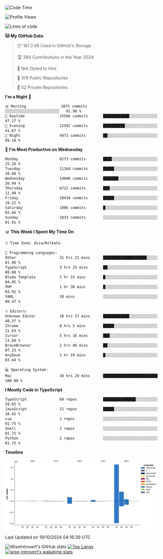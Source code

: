 <!--START_SECTION:waka-->
![Code Time](http://img.shields.io/badge/Code%20Time-1%2C695%20hrs%2055%20mins-blue)

![Profile Views](http://img.shields.io/badge/Profile%20Views-0-blue)

![Lines of code](https://img.shields.io/badge/From%20Hello%20World%20I%27ve%20Written-24.4%20million%20lines%20of%20code-blue)

**🐱 My GitHub Data** 

> 📦 181.3 kB Used in GitHub's Storage 
 > 
> 🏆 389 Contributions in the Year 2024
 > 
> 🚫 Not Opted to Hire
 > 
> 📜 109 Public Repositories 
 > 
> 🔑 52 Private Repositories 
 > 
**I'm a Night 🦉** 

```text
🌞 Morning                1075 commits        ░░░░░░░░░░░░░░░░░░░░░░░░░   01.98 % 
🌆 Daytime                25566 commits       ████████████░░░░░░░░░░░░░   47.17 % 
🌃 Evening                22582 commits       ██████████░░░░░░░░░░░░░░░   41.67 % 
🌙 Night                  4973 commits        ██░░░░░░░░░░░░░░░░░░░░░░░   09.18 % 
```
📅 **I'm Most Productive on Wednesday** 

```text
Monday                   8273 commits        ████░░░░░░░░░░░░░░░░░░░░░   15.26 % 
Tuesday                  11164 commits       █████░░░░░░░░░░░░░░░░░░░░   20.60 % 
Wednesday                14600 commits       ███████░░░░░░░░░░░░░░░░░░   26.94 % 
Thursday                 6722 commits        ███░░░░░░░░░░░░░░░░░░░░░░   12.40 % 
Friday                   10418 commits       █████░░░░░░░░░░░░░░░░░░░░   19.22 % 
Saturday                 1986 commits        █░░░░░░░░░░░░░░░░░░░░░░░░   03.66 % 
Sunday                   1033 commits        ░░░░░░░░░░░░░░░░░░░░░░░░░   01.91 % 
```


📊 **This Week I Spent My Time On** 

```text
🕑︎ Time Zone: Asia/Kolkata

💬 Programming Languages: 
Other                    31 hrs 21 mins      ████████████████████░░░░░   81.46 % 
TypeScript               3 hrs 25 mins       ██░░░░░░░░░░░░░░░░░░░░░░░   08.88 % 
Blade Template           1 hr 33 mins        █░░░░░░░░░░░░░░░░░░░░░░░░   04.05 % 
PHP                      1 hr 30 mins        █░░░░░░░░░░░░░░░░░░░░░░░░   03.91 % 
YAML                     10 mins             ░░░░░░░░░░░░░░░░░░░░░░░░░   00.47 % 

🔥 Editors: 
Unknown Editor           18 hrs 37 mins      ████████████░░░░░░░░░░░░░   48.37 % 
Chrome                   8 hrs 5 mins        █████░░░░░░░░░░░░░░░░░░░░   21.03 % 
Cursor                   5 hrs 16 mins       ███░░░░░░░░░░░░░░░░░░░░░░   13.68 % 
BraveBrowser             2 hrs 46 mins       ██░░░░░░░░░░░░░░░░░░░░░░░   07.23 % 
AnyDesk                  1 hr 19 mins        █░░░░░░░░░░░░░░░░░░░░░░░░   03.44 % 

💻 Operating System: 
Mac                      38 hrs 29 mins      █████████████████████████   100.00 % 
```

**I Mostly Code in TypeScript** 

```text
TypeScript               68 repos            ███████████████░░░░░░░░░░   59.65 % 
JavaScript               21 repos            █████░░░░░░░░░░░░░░░░░░░░   18.42 % 
Lua                      2 repos             ░░░░░░░░░░░░░░░░░░░░░░░░░   01.75 % 
Shell                    2 repos             ░░░░░░░░░░░░░░░░░░░░░░░░░   01.75 % 
Python                   2 repos             ░░░░░░░░░░░░░░░░░░░░░░░░░   01.75 % 
```



**Timeline**

![Lines of Code chart](https://raw.githubusercontent.com/wise-introvert/wise-introvert/master/assets/bar_graph.png)


 Last Updated on 19/10/2024 04:16:39 UTC
<!--END_SECTION:waka-->

![WiseIntrovert's GitHub stats](https://github-readme-stats.vercel.app/api?username=wise-introvert&count_private=true&show_icons=true)
[![Top Langs](https://github-readme-stats.vercel.app/api/top-langs/?username=wise-introvert&langs_count=10)](https://github.com/anuraghazra/github-readme-stats)
[![wise-introvert's wakatime stats](https://github-readme-stats.vercel.app/api/wakatime?username=wiseintrovert)](https://github.com/anuraghazra/github-readme-stats)
